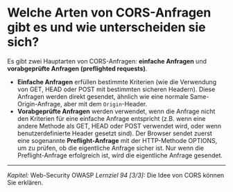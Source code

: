 # Welche Arten von CORS-Anfragen gibt es und wie unterscheiden sie sich?

Es gibt zwei Hauptarten von CORS-Anfragen: **einfache Anfragen** und **vorabgeprüfte Anfragen (preflighted requests)**.
  - **Einfache Anfragen** erfüllen bestimmte Kriterien (wie die Verwendung von GET, HEAD oder POST mit bestimmten sicheren Headern). Diese Anfragen werden direkt gesendet, ähnlich wie eine normale Same-Origin-Anfrage, aber mit dem `Origin`-Header.
  - **Vorabgeprüfte Anfragen** werden verwendet, wenn die Anfrage nicht den Kriterien für eine einfache Anfrage entspricht (z.B. wenn eine andere Methode als GET, HEAD oder POST verwendet wird, oder wenn benutzerdefinierte Header gesetzt sind). Der Browser sendet zuerst eine sogenannte **Preflight-Anfrage** mit der HTTP-Methode OPTIONS, um zu prüfen, ob die eigentliche Anfrage sicher ist. Nur wenn die Preflight-Anfrage erfolgreich ist, wird die eigentliche Anfrage gesendet.

---

_Kapitel:_ Web-Security OWASP
_Lernziel 94 \[3/3\]:_ Die Idee von CORS können Sie erklären.
